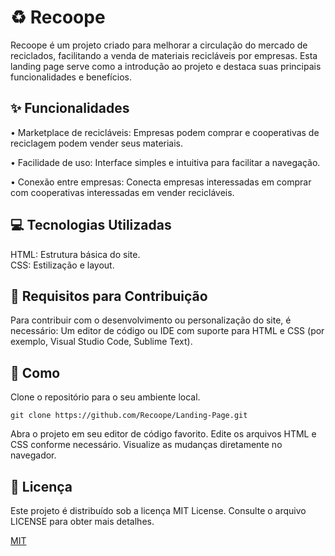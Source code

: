 
# ♻️ Recoope
Recoope é um projeto criado para melhorar a circulação do mercado de reciclados, facilitando a venda de materiais recicláveis por empresas. Esta landing page serve como a introdução ao projeto e destaca suas principais funcionalidades e benefícios.


## ✨ Funcionalidades
• Marketplace de recicláveis: Empresas podem comprar e cooperativas de reciclagem podem vender seus materiais.

• Facilidade de uso: Interface simples e intuitiva para facilitar a navegação.

• Conexão entre empresas: Conecta empresas interessadas em comprar com cooperativas interessadas em vender recicláveis.
## 💻 Tecnologias Utilizadas
HTML: Estrutura básica do site.\
CSS: Estilização e layout.

## 🤝 Requisitos para Contribuição
Para contribuir com o desenvolvimento ou personalização do site, é necessário:
Um editor de código ou IDE com suporte para HTML e CSS (por exemplo, Visual Studio Code, Sublime Text).

## 🚀 Como 
Clone o repositório para o seu ambiente local.
```
git clone https://github.com/Recoope/Landing-Page.git
```

Abra o projeto em seu editor de código favorito.
Edite os arquivos HTML e CSS conforme necessário.
Visualize as mudanças diretamente no navegador.

## 📜 Licença
Este projeto é distribuído sob a licença MIT License. Consulte o arquivo LICENSE para obter mais detalhes.

[MIT](https://choosealicense.com/licenses/mit/)

